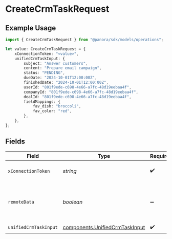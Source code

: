 # CreateCrmTaskRequest

## Example Usage

```typescript
import { CreateCrmTaskRequest } from "@panora/sdk/models/operations";

let value: CreateCrmTaskRequest = {
    xConnectionToken: "<value>",
    unifiedCrmTaskInput: {
        subject: "Answer customers",
        content: "Prepare email campaign",
        status: "PENDING",
        dueDate: "2024-10-01T12:00:00Z",
        finishedDate: "2024-10-01T12:00:00Z",
        userId: "801f9ede-c698-4e66-a7fc-48d19eebaa4f",
        companyId: "801f9ede-c698-4e66-a7fc-48d19eebaa4f",
        dealId: "801f9ede-c698-4e66-a7fc-48d19eebaa4f",
        fieldMappings: {
            fav_dish: "broccoli",
            fav_color: "red",
        },
    },
};
```

## Fields

| Field                                                                            | Type                                                                             | Required                                                                         | Description                                                                      |
| -------------------------------------------------------------------------------- | -------------------------------------------------------------------------------- | -------------------------------------------------------------------------------- | -------------------------------------------------------------------------------- |
| `xConnectionToken`                                                               | *string*                                                                         | :heavy_check_mark:                                                               | The connection token                                                             |
| `remoteData`                                                                     | *boolean*                                                                        | :heavy_minus_sign:                                                               | Set to true to include data from the original Crm software.                      |
| `unifiedCrmTaskInput`                                                            | [components.UnifiedCrmTaskInput](../../models/components/unifiedcrmtaskinput.md) | :heavy_check_mark:                                                               | N/A                                                                              |
